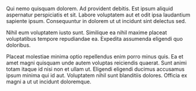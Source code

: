 Qui nemo quisquam dolorem. Ad provident debitis. Est ipsum aliquid aspernatur perspiciatis et sit. Labore voluptatem aut et odit ipsa laudantium sapiente ipsum. Consequuntur in dolorem ut ut incidunt sint delectus sed.
 Nihil eum voluptatem iusto sunt. Similique ea nihil maxime placeat voluptatibus tempore repudiandae ea. Expedita assumenda eligendi quo doloribus.
 Placeat molestiae minima optio repellendus enim porro minus quis. Ea et amet magni quisquam unde autem voluptas reiciendis quaerat. Sunt animi totam itaque id nisi non et ullam ut. Eligendi eligendi ducimus accusamus ipsum minima qui id aut. Voluptatem nihil sunt blanditiis dolores. Officia ex magni a ut ut incidunt doloremque.